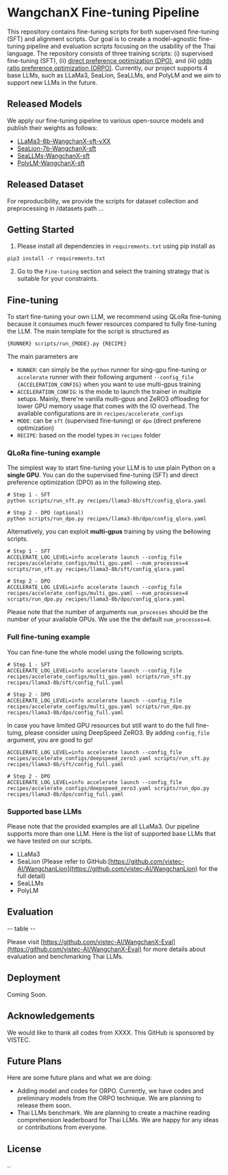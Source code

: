 # WangchanX Fine-tuning Pipeline
This repository contains fine-tuning scripts for both supervised fine-tuning (SFT) and alignment scripts. 
Our goal is to create a model-agnostic fine-tuning pipeline and evaluation scripts focusing on the usability of the Thai language. 
The repository consists of three training scripts: (i) supervised fine-tuning (SFT), (ii) [direct preference optimization (DPO)](https://arxiv.org/abs/2305.18290), and (iii) [odds ratio preference optimization (ORPO)](https://arxiv.org/abs/2403.07691). 
Currently, our project supports 4 base LLMs, such as LLaMa3, SeaLion, SeaLLMs, and PolyLM and we aim to support new LLMs in the future. 

## Released Models
We apply our fine-tuning pipeline to various open-source models and publish their weights as follows:
- [LLaMa3-8b-WangchanX-sft-vXX](https://huggingface.co/airesearch)
- [SeaLion-7b-WangchanX-sft](https://huggingface.co/airesearch/WangchanLion7B)
- [SeaLLMs-WangchanX-sft]()
- [PolyLM-WangchanX-sft]()

## Released Dataset
For reproducibility, we provide the scripts for dataset collection and preprocessing in /datasets path ...

## Getting Started

1. Please install all dependencies in `requirements.txt` using pip install as
```
pip3 install -r requirements.txt
```

2. Go to the `Fine-tuning` section and select the training strategy that is suitable for your constraints.

## Fine-tuning

To start fine-tuning your own LLM, we recommend using QLoRa fine-tuning because it consumes much fewer resources compared to fully fine-tuning the LLM. The main template for the script is structured as 
```
{RUNNER} scripts/run_{MODE}.py {RECIPE}
```
The main parameters are
- `RUNNER`: can simply be the `python` runner for sing-gpu fine-tuning or `accelerate` runner with their following argument `--config_file {ACCELERATION_CONFIG}` when you want to use multi-gpus training
- `ACCELERATION_CONFIG`: is the mode to launch the trainer in multiple setups. Mainly, there're vanilla multi-gpus and ZeRO3 offloading for lower GPU memory usage that comes with the IO overhead. The available configurations are in `recipes/accelerate_configs`
- `MODE`: can be `sft` (supervised fine-tuning) or `dpo` (direct preferene optimization)
- `RECIPE`: based on the model types in `recipes` folder

### QLoRa fine-tuning example

The simplest way to start fine-tuning your LLM is to use plain Python on a **single GPU**. You can do the supervised fine-tuning (SFT) and direct preference optimization (DPO) as in the following step.

```
# Step 1 - SFT
python scripts/run_sft.py recipes/llama3-8b/sft/config_qlora.yaml

# Step 2 - DPO (optional)
python scripts/run_dpo.py recipes/llama3-8b/dpo/config_qlora.yaml
```

Alternatively, you can exploit **multi-gpus** training by using the bellowing scripts.

```
# Step 1 - SFT
ACCELERATE_LOG_LEVEL=info accelerate launch --config_file recipes/accelerate_configs/multi_gpu.yaml --num_processes=4 scripts/run_sft.py recipes/llama3-8b/sft/config_qlora.yaml

# Step 2 - DPO
ACCELERATE_LOG_LEVEL=info accelerate launch --config_file recipes/accelerate_configs/multi_gpu.yaml --num_processes=4 scripts/run_dpo.py recipes/llama3-8b/dpo/config_qlora.yaml
```

Please note that the number of arguments `num_processes` should be the number of your available GPUs. We use the the default `num_processes=4`.

### Full fine-tuning example
You can fine-tune the whole model using the following scripts.
```
# Step 1 - SFT
ACCELERATE_LOG_LEVEL=info accelerate launch --config_file recipes/accelerate_configs/multi_gpu.yaml scripts/run_sft.py recipes/llama3-8b/sft/config_full.yaml

# Step 2 - DPO
ACCELERATE_LOG_LEVEL=info accelerate launch --config_file recipes/accelerate_configs/multi_gpu.yaml scripts/run_dpo.py recipes/llama3-8b/dpo/config_full.yaml
```

In case you have limited GPU resources but still want to do the full fine-tuing, please consider using DeepSpeed ZeRO3. By adding `config_file` argument, you are good to go!
```
ACCELERATE_LOG_LEVEL=info accelerate launch --config_file recipes/accelerate_configs/deepspeed_zero3.yaml scripts/run_sft.py recipes/llama3-8b/sft/config_full.yaml

# Step 2 - DPO
ACCELERATE_LOG_LEVEL=info accelerate launch --config_file recipes/accelerate_configs/deepspeed_zero3.yaml scripts/run_dpo.py recipes/llama3-8b/dpo/config_full.yaml
```


### Supported base LLMs
Please note that the provided examples are all LLaMa3. Our pipeline supports more than one LLM. Here is the list of supported base LLMs that we have tested on our scripts.
- LLaMa3
- SeaLion (Please refer to GitHub:[https://github.com/vistec-AI/WangchanLion](https://github.com/vistec-AI/WangchanLion) for the full detail)
- SeaLLMs
- PolyLM

## Evaluation

-- table --

Please visit [https://github.com/vistec-AI/WangchanX-Eval](https://github.com/vistec-AI/WangchanX-Eval) for more details about evaluation and benchmarking Thai LLMs.

## Deployment
Coming Soon.

## Acknowledgements

We would like to thank all codes from XXXX. This GitHub is sponsored by VISTEC. 

## Future Plans
Here are some future plans and what we are doing:
- Adding model and codes for ORPO. Currently, we have codes and preliminary models from the ORPO technique. We are planning to release them soon.
- Thai LLMs benchmark. We are planning to create a machine reading comprehension leaderboard for Thai LLMs. We are happy for any ideas or contributions from everyone. 

## License
..
